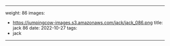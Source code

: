 
---
weight: 86
images:
- https://jumpingcow-images.s3.amazonaws.com/jack/jack_086.png
title: jack 86
date: 2022-10-27
tags:
- jack
---
